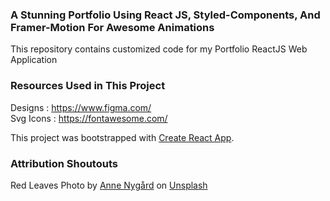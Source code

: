 ### A Stunning Portfolio Using React JS, Styled-Components, And Framer-Motion For Awesome Animations

This repository contains customized code for my Portfolio ReactJS Web Application <br />

### Resources Used in This Project

Designs : https://www.figma.com/ <br />
Svg Icons : https://fontawesome.com/  <br />


This project was bootstrapped with [Create React App](https://github.com/facebook/create-react-app).

### Attribution Shoutouts
Red Leaves Photo by 
<a href="https://unsplash.com/@polarmermaid?utm_source=unsplash&utm_medium=referral&utm_content=creditCopyText">Anne Nygård</a> on <a href="https://unsplash.com/s/photos/rain-watercolor?utm_source=unsplash&utm_medium=referral&utm_content=creditCopyText">Unsplash</a>
  